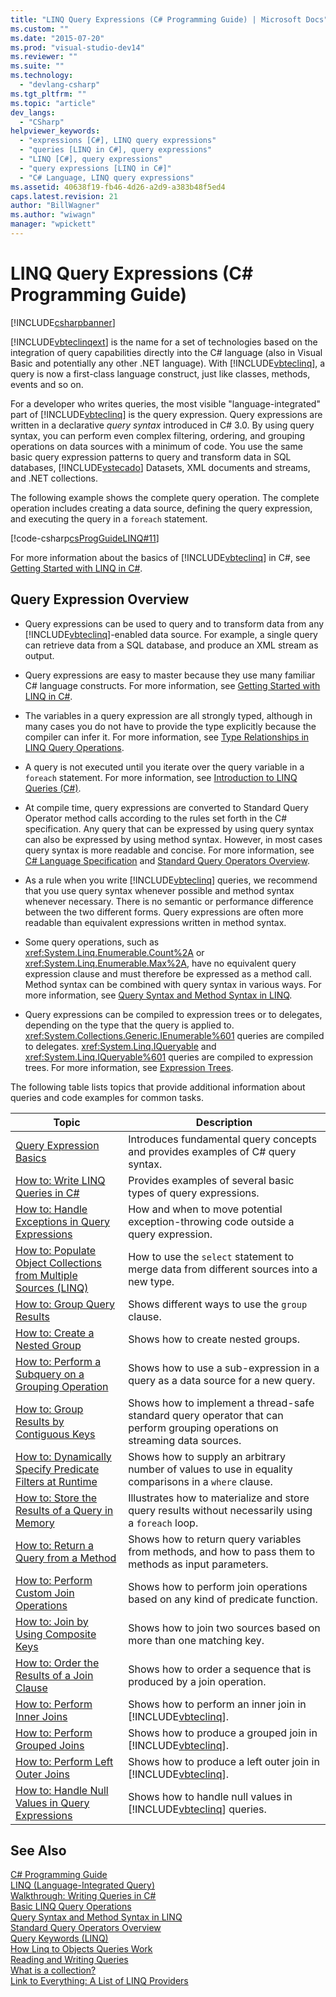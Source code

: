 ```yaml
---
title: "LINQ Query Expressions (C# Programming Guide) | Microsoft Docs"
ms.custom: ""
ms.date: "2015-07-20"
ms.prod: "visual-studio-dev14"
ms.reviewer: ""
ms.suite: ""
ms.technology: 
  - "devlang-csharp"
ms.tgt_pltfrm: ""
ms.topic: "article"
dev_langs: 
  - "CSharp"
helpviewer_keywords: 
  - "expressions [C#], LINQ query expressions"
  - "queries [LINQ in C#], query expressions"
  - "LINQ [C#], query expressions"
  - "query expressions [LINQ in C#]"
  - "C# Language, LINQ query expressions"
ms.assetid: 40638f19-fb46-4d26-a2d9-a383b48f5ed4
caps.latest.revision: 21
author: "BillWagner"
ms.author: "wiwagn"
manager: "wpickett"
---
```

# LINQ Query Expressions (C# Programming Guide)
[!INCLUDE[csharpbanner](../../../includes/csharpbanner.md)]

[!INCLUDE[vbteclinqext](../../../includes/vbteclinqext-md.md)] is the name for a set of technologies based on the integration of query capabilities directly into the C# language (also in Visual Basic and potentially any other .NET language). With [!INCLUDE[vbteclinq](../../../includes/vbteclinq-md.md)], a query is now a first-class language construct, just like classes, methods, events and so on.  
  
 For a developer who writes queries, the most visible "language-integrated" part of [!INCLUDE[vbteclinq](../../../includes/vbteclinq-md.md)] is the query expression. Query expressions are written in a declarative *query syntax* introduced in C# 3.0. By using query syntax, you can perform even complex filtering, ordering, and grouping operations on data sources with a minimum of code. You use the same basic query expression patterns to query and transform data in SQL databases, [!INCLUDE[vstecado](../../../includes/vstecado-md.md)] Datasets, XML documents and streams, and .NET collections.  
  
 The following example shows the complete query operation. The complete operation includes creating a data source, defining the query expression, and executing the query in a `foreach` statement.  
  
 [!code-csharp[csProgGuideLINQ#11](../../../samples/snippets/csharp/VS_Snippets_VBCSharp/csProgGuideLINQ/CS/csrefLINQHowTos.cs#11)]  
  
 For more information about the basics of [!INCLUDE[vbteclinq](../../../includes/vbteclinq-md.md)] in C#, see [Getting Started with LINQ in C#](../../../csharp/programming-guide/concepts/linq/getting-started-with-linq.md).  
  
## Query Expression Overview  
  
-   Query expressions can be used to query and to transform data from any [!INCLUDE[vbteclinq](../../../includes/vbteclinq-md.md)]-enabled data source. For example, a single query can retrieve data from a SQL database, and produce an XML stream as output.  
  
-   Query expressions are easy to master because they use many familiar C# language constructs. For more information, see [Getting Started with LINQ in C#](../../../csharp/programming-guide/concepts/linq/getting-started-with-linq.md).  
  
-   The variables in a query expression are all strongly typed, although in many cases you do not have to provide the type explicitly because the compiler can infer it. For more information, see [Type Relationships in LINQ Query Operations](../../../csharp/programming-guide/concepts/linq/type-relationships-in-linq-query-operations.md).  
  
-   A query is not executed until you iterate over the query variable in a `foreach` statement. For more information, see [Introduction to LINQ Queries (C#)](../../../csharp/programming-guide/concepts/linq/introduction-to-linq-queries.md).  
  
-   At compile time, query expressions are converted to Standard Query Operator method calls according to the rules set forth in the C# specification. Any query that can be expressed by using query syntax can also be expressed by using method syntax. However, in most cases query syntax is more readable and concise. For more information, see [C# Language Specification](../../../csharp/language-reference/language-specification.md) and [Standard Query Operators Overview](http://msdn.microsoft.com/library/24cda21e-8af8-4632-b519-c404a839b9b2).  
  
-   As a rule when you write [!INCLUDE[vbteclinq](../../../includes/vbteclinq-md.md)] queries, we recommend that you use query syntax whenever possible and method syntax whenever necessary. There is no semantic or performance difference between the two different forms. Query expressions are often more readable than equivalent expressions written in method syntax.  
  
-   Some query operations, such as <xref:System.Linq.Enumerable.Count%2A> or <xref:System.Linq.Enumerable.Max%2A>, have no equivalent query expression clause and must therefore be expressed as a method call. Method syntax can be combined with query syntax in various ways. For more information, see [Query Syntax and Method Syntax in LINQ](../../../csharp/programming-guide/concepts/linq/query-syntax-and-method-syntax-in-linq.md).  
  
-   Query expressions can be compiled to expression trees or to delegates, depending on the type that the query is applied to. <xref:System.Collections.Generic.IEnumerable%601> queries are compiled to delegates. <xref:System.Linq.IQueryable> and <xref:System.Linq.IQueryable%601> queries are compiled to expression trees. For more information, see [Expression Trees](http://msdn.microsoft.com/library/fb1d3ed8-d5b0-4211-a71f-dd271529294b).  
  
 The following table lists topics that provide additional information about queries and code examples for common tasks.  
  
|Topic|Description|  
|-----------|-----------------|  
|[Query Expression Basics](../../../csharp/programming-guide/linq-query-expressions/query-expression-basics.md)|Introduces fundamental query concepts and provides examples of C# query syntax.|  
|[How to: Write LINQ Queries in C#](../../../csharp/programming-guide/linq-query-expressions/how-to-write-linq-queries.md)|Provides examples of several basic types of query expressions.|  
|[How to: Handle Exceptions in Query Expressions](../../../csharp/programming-guide/linq-query-expressions/how-to-handle-exceptions-in-query-expressions.md)|How and when to move potential exception-throwing code outside a query expression.|  
|[How to: Populate Object Collections from Multiple Sources (LINQ)](http://msdn.microsoft.com/library/a9972a9c-e7c1-41d4-8b33-911cbe3c82ad)|How to use the `select` statement to merge data from different sources into a new type.|  
|[How to: Group Query Results](../../../csharp/programming-guide/linq-query-expressions/how-to-group-query-results.md)|Shows different ways to use the `group` clause.|  
|[How to: Create a Nested Group](../../../csharp/programming-guide/linq-query-expressions/how-to-create-a-nested-group.md)|Shows how to create nested groups.|  
|[How to: Perform a Subquery on a Grouping Operation](../../../csharp/programming-guide/linq-query-expressions/how-to-perform-a-subquery-on-a-grouping-operation.md)|Shows how to use a sub-expression in a query as a data source for a new query.|  
|[How to: Group Results by Contiguous Keys](../../../csharp/programming-guide/linq-query-expressions/how-to-group-results-by-contiguous-keys.md)|Shows how to implement a thread-safe standard query operator that can perform grouping operations on streaming data sources.|  
|[How to: Dynamically Specify Predicate Filters at Runtime](../../../csharp/programming-guide/linq-query-expressions/how-to-dynamically-specify-predicate-filters-at-runtime.md)|Shows how to supply an arbitrary number of values to use in equality comparisons in a `where` clause.|  
|[How to: Store the Results of a Query in Memory](../../../csharp/programming-guide/linq-query-expressions/how-to-store-the-results-of-a-query-in-memory.md)|Illustrates how to materialize and store query results without necessarily using a `foreach` loop.|  
|[How to: Return a Query from a Method](../../../csharp/programming-guide/linq-query-expressions/how-to-return-a-query-from-a-method.md)|Shows how to return query variables from methods, and how to pass them to methods as input parameters.|  
|[How to: Perform Custom Join Operations](../../../csharp/programming-guide/linq-query-expressions/how-to-perform-custom-join-operations.md)|Shows how to perform join operations based on any kind of predicate function.|  
|[How to: Join by Using Composite Keys](../../../csharp/programming-guide/linq-query-expressions/how-to-join-by-using-composite-keys.md)|Shows how to join two sources based on more than one matching key.|  
|[How to: Order the Results of a Join Clause](../../../csharp/programming-guide/linq-query-expressions/how-to-order-the-results-of-a-join-clause.md)|Shows how to order a sequence that is produced by a join operation.|  
|[How to: Perform Inner Joins](../../../csharp/programming-guide/linq-query-expressions/how-to-perform-inner-joins.md)|Shows how to perform an inner join in [!INCLUDE[vbteclinq](../../../includes/vbteclinq-md.md)].|  
|[How to: Perform Grouped Joins](../../../csharp/programming-guide/linq-query-expressions/how-to-perform-grouped-joins.md)|Shows how to produce a grouped join in [!INCLUDE[vbteclinq](../../../includes/vbteclinq-md.md)].|  
|[How to: Perform Left Outer Joins](../../../csharp/programming-guide/linq-query-expressions/how-to-perform-left-outer-joins.md)|Shows how to produce a left outer join in [!INCLUDE[vbteclinq](../../../includes/vbteclinq-md.md)].|  
|[How to: Handle Null Values in Query Expressions](../../../csharp/programming-guide/linq-query-expressions/how-to-handle-null-values-in-query-expressions.md)|Shows how to handle null values in [!INCLUDE[vbteclinq](../../../includes/vbteclinq-md.md)] queries.|  
  
## See Also  
 [C# Programming Guide](../../../csharp/programming-guide/index.md)   
 [LINQ (Language-Integrated Query)](http://msdn.microsoft.com/library/a73c4aec-5d15-4e98-b962-1274021ea93d)   
 [Walkthrough: Writing Queries in C#](../../../csharp/programming-guide/concepts/linq/walkthrough-writing-queries-linq.md)   
 [Basic LINQ Query Operations](../../../csharp/programming-guide/concepts/linq/basic-linq-query-operations.md)   
 [Query Syntax and Method Syntax in LINQ](../../../csharp/programming-guide/concepts/linq/query-syntax-and-method-syntax-in-linq.md)   
 [Standard Query Operators Overview](http://msdn.microsoft.com/library/24cda21e-8af8-4632-b519-c404a839b9b2)   
 [Query Keywords (LINQ)](../../../csharp/language-reference/keywords/query-keywords.md)   
 [How Linq to Objects Queries Work](http://go.microsoft.com/fwlink/?LinkId=112389)   
 [Reading and Writing Queries](http://go.microsoft.com/fwlink/?LinkId=112391)   
 [What is a collection?](http://go.microsoft.com/fwlink/?LinkId=112394)   
 [Link to Everything: A List of LINQ Providers](http://go.microsoft.com/fwlink/?LinkId=112411)